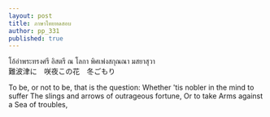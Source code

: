 ```yaml
---
layout: post
title: ภาษาไทยทดสอบ
author: pp_331
published: true
---
```

<p>โอ้อ่าพระทรงศรี อิสตรี ณ โลกา พิศเพ่งสกุณณา มสยาสุวา <br />
難波津に　咲夜この花　冬ごもり </p>

To be, or not to be, that is the question:
Whether 'tis nobler in the mind to suffer
The slings and arrows of outrageous fortune,
Or to take Arms against a Sea of troubles,
